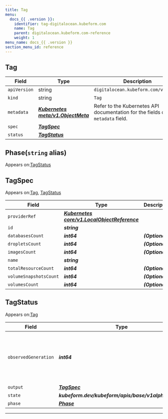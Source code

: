 ```yaml
---
title: Tag
menu:
  docs_{{ .version }}:
    identifier: tag-digitalocean.kubeform.com
    name: Tag
    parent: digitalocean.kubeform.com-reference
    weight: 1
menu_name: docs_{{ .version }}
section_menu_id: reference
---
```


## Tag
| Field | Type | Description |
| ------ | ----- | ----------- |
| `apiVersion` | string | `digitalocean.kubeform.com/v1alpha1` |
|    `kind` | string | `Tag` |
| `metadata` | ***[Kubernetes meta/v1.ObjectMeta](https://v1-18.docs.kubernetes.io/docs/reference/generated/kubernetes-api/v1.18/#objectmeta-v1-meta)***|Refer to the Kubernetes API documentation for the fields of the `metadata` field.|
| `spec` | ***[TagSpec](#tagspec)***||
| `status` | ***[TagStatus](#tagstatus)***||
## Phase(`string` alias)

Appears on:[TagStatus](#tagstatus)

## TagSpec

Appears on:[Tag](#tag), [TagStatus](#tagstatus)

| Field | Type | Description |
| ------ | ----- | ----------- |
| `providerRef` | ***[Kubernetes core/v1.LocalObjectReference](https://v1-18.docs.kubernetes.io/docs/reference/generated/kubernetes-api/v1.18/#localobjectreference-v1-core)***||
| `id` | ***string***||
| `databasesCount` | ***int64***| ***(Optional)*** |
| `dropletsCount` | ***int64***| ***(Optional)*** |
| `imagesCount` | ***int64***| ***(Optional)*** |
| `name` | ***string***||
| `totalResourceCount` | ***int64***| ***(Optional)*** |
| `volumeSnapshotsCount` | ***int64***| ***(Optional)*** |
| `volumesCount` | ***int64***| ***(Optional)*** |
## TagStatus

Appears on:[Tag](#tag)

| Field | Type | Description |
| ------ | ----- | ----------- |
| `observedGeneration` | ***int64***| ***(Optional)*** Resource generation, which is updated on mutation by the API Server.|
| `output` | ***[TagSpec](#tagspec)***| ***(Optional)*** |
| `state` | ***kubeform.dev/kubeform/apis/base/v1alpha1.State***| ***(Optional)*** |
| `phase` | ***[Phase](#phase)***| ***(Optional)*** |
---
